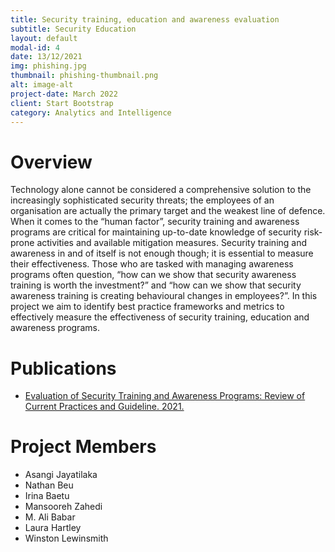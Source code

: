 ```yaml
---
title: Security training, education and awareness evaluation
subtitle: Security Education
layout: default
modal-id: 4
date: 13/12/2021
img: phishing.jpg
thumbnail: phishing-thumbnail.png
alt: image-alt
project-date: March 2022
client: Start Bootstrap
category: Analytics and Intelligence
---
```


# Overview
Technology alone cannot be considered a comprehensive solution to the increasingly sophisticated security threats; the employees of an organisation are actually the primary target and the weakest line of defence. When it comes to the “human factor”, security training and awareness programs are critical for maintaining up-to-date knowledge of security risk-prone activities and available mitigation measures. Security training and awareness in and of itself is not enough though; it is essential to measure their effectiveness. Those who are tasked with managing awareness programs often question, “how can we show that security awareness training is worth the investment?” and  “how can we show that security awareness training is creating behavioural changes in employees?”. In this project we aim to identify best practice frameworks and metrics to effectively measure the effectiveness of security training, education and awareness programs.


# Publications

- [Evaluation of Security Training and Awareness Programs: Review of Current Practices and Guideline. 2021.](https://arxiv.org/pdf/2112.06356.pdf)  

# Project Members

- Asangi Jayatilaka
- Nathan Beu
- Irina Baetu
- Mansooreh Zahedi
- M. Ali Babar
- Laura Hartley
- Winston Lewinsmith
